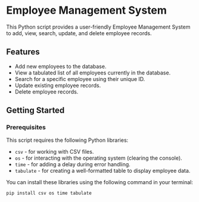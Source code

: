 # Employee Management System

This Python script provides a user-friendly Employee Management System to add, view, search, update, and delete employee records.

## Features

* Add new employees to the database.
* View a tabulated list of all employees currently in the database.
* Search for a specific employee using their unique ID.
* Update existing employee records.
* Delete employee records.

## Getting Started

### Prerequisites

This script requires the following Python libraries:

* `csv` - for working with CSV files.
* `os` - for interacting with the operating system (clearing the console).
* `time` - for adding a delay during error handling.
* `tabulate` - for creating a well-formatted table to display employee data.

You can install these libraries using the following command in your terminal:

```bash
pip install csv os time tabulate